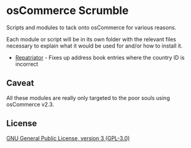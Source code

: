 # osCommerce Scrumble

Scripts and modules to tack onto osCommerce for various reasons.

Each module or script will be in its own folder with the relevant files necessary to 
explain what it would be used for and/or how to install it. 

- [Repatriator](/repatriator) - Fixes up address book entries where the country ID
  is incorrect 

## Caveat

All these modules are really only targeted to the poor souls using osCommerce v2.3.

## License

[GNU General Public License, version 3 (GPL-3.0)](http://opensource.org/licenses/gpl-3.0.html)
